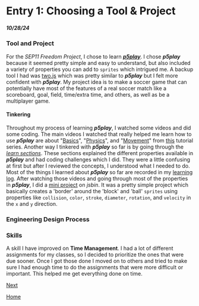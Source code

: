 # Entry 1: Choosing a Tool & Project
##### 10/28/24

### Tool and Project
For the *SEP11 Freedom Project*, I chose to learn [***p5play***](https://p5play.org/). I chose ***p5play*** because it seemed pretty simple and easy to understand, but also included a variety of properties you can add to `sprites` which intrigued me. A backup tool I had was [two.js](https://two.js.org/) which was pretty similar to ***p5play*** but I felt more confident with ***p5play***. My project idea is to make a soccer game that can potentially have most of the features of a real soccer match like a scoreboard, goal, field, time/extra time, and others, as well as be a multiplayer game.

#### Tinkering
Throughout my process of learning ***p5play***, I watched some videos and did some coding. The main videos I watched that really helped me learn how to use ***p5play*** are about "[Basics](https://www.youtube.com/watch?v=5addy2G5DIc&list=PLoHS9P-kC-252Pd9MJD_ItfaVuYV2kTCE&index=1)", "[Physics](https://www.youtube.com/watch?v=cPTrLLdCX-Y&list=PLoHS9P-kC-252Pd9MJD_ItfaVuYV2kTCE&index=2)", and "[Movement](https://www.youtube.com/watch?v=p0vk5HlcFA8&list=PLoHS9P-kC-252Pd9MJD_ItfaVuYV2kTCE&index=3)" from [this](https://www.youtube.com/watch?v=5addy2G5DIc&list=PLoHS9P-kC-252Pd9MJD_ItfaVuYV2kTCE) tutorial series. Another way I tinkered with ***p5play*** so far is by going through the [*learn sections*](https://p5play.org/learn/index.html). These sections explained the different properties available in ***p5play*** and had coding challenges which I did. They were a little confusing at first but after I reviewed the concepts, I understood what I needed to do. Most of the things I learned about ***p5play*** so far are recorded in my [learning log](../tool/learning-log.md). After watching those videos and going through most of the properties in ***p5play***, I did a [mini project](https://jsbin.com/qudinafaso/edit?js,output) on *jsbin*. It was a pretty simple project which basically creates a 'border' around the 'block' and 'ball' `sprites` using properties like `collision`, `color`, `stroke`, `diameter`, `rotation`, and `velocity` in the `x` and `y` direction.

### Engineering Design Process


### Skills
A skill I have improved on **Time Management**. I had a lot of different assignments for my classes, so I decided to prioritize the ones that were due sooner. Once I got those done I moved on to others and tried to make sure I had enough time to do the assignments that were more difficult or important. This helped me get everything done on time.



[Next](entry02.md)

[Home](../README.md)
